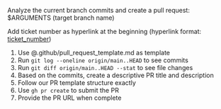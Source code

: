 Analyze the current branch commits and create a pull request: $ARGUMENTS (target branch name)

Add ticket number as hyperlink at the beginning (hyperlink format: [ticket_number](https://taroko.atlassian.net/issues/{ticket_number}))

1. Use @.github/pull_request_template.md as template
2. Run `git log --oneline origin/main..HEAD` to see commits
3. Run `git diff origin/main..HEAD --stat` to see file changes
4. Based on the commits, create a descriptive PR title and description
5. Follow our PR template structure exactly
6. Use `gh pr create` to submit the PR
7. Provide the PR URL when complete
